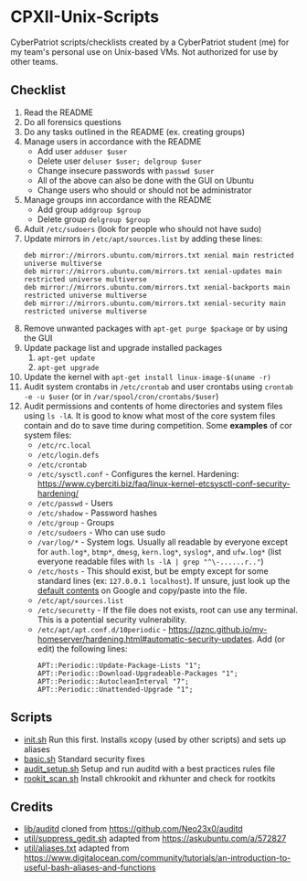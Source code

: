 # CPXII-Unix-Scripts
CyberPatriot scripts/checklists created by a CyberPatriot student (me) for my team's personal use on Unix-based VMs. Not authorized for use by other teams.
## Checklist
1. Read the README
2. Do all forensics questions
3. Do any tasks outlined in the README (ex. creating groups)
4. Manage users in accordance with the README
	* Add user `adduser $user`
	* Delete user `deluser $user; delgroup $user`
	* Change insecure passwords with `passwd $user`
	* All of the above can also be done with the GUI on Ubuntu
	* Change users who should or should not be administrator
5. Manage groups inn accordance with the README
	* Add group `addgroup $group`
	* Delete group `delgroup $group`
6. Aduit `/etc/sudoers` (look for people who should not have sudo)
7. Update mirrors in `/etc/apt/sources.list` by adding these lines:
	```
	deb mirror://mirrors.ubuntu.com/mirrors.txt xenial main restricted universe multiverse
	deb mirror://mirrors.ubuntu.com/mirrors.txt xenial-updates main restricted universe multiverse
	deb mirror://mirrors.ubuntu.com/mirrors.txt xenial-backports main restricted universe multiverse
	deb mirror://mirrors.ubuntu.com/mirrors.txt xenial-security main restricted universe multiverse
	```
8. Remove unwanted packages with `apt-get purge $package` or by using the GUI
9. Update package list and upgrade installed packages
	1. `apt-get update`
	2. `apt-get upgrade`
10. Update the kernel with `apt-get install linux-image-$(uname -r)`
11. Audit system crontabs in `/etc/crontab` and user crontabs using `crontab -e -u $user` (or in `/var/spool/cron/crontabs/$user`)
12. Audit permissions and contents of home directories and system files using `ls -lA`. It is good to know what most of the core system files contain and do to save time during competition. Some **examples** of cor system files:
	* `/etc/rc.local`
	* `/etc/login.defs`
	* `/etc/crontab`
	* `/etc/sysctl.conf` - Configures the kernel. Hardening: https://www.cyberciti.biz/faq/linux-kernel-etcsysctl-conf-security-hardening/
	* `/etc/passwd` - Users
	* `/etc/shadow` - Password hashes
	* `/etc/group` - Groups
	* `/etc/sudoers` - Who can use sudo
	* `/var/log/*` - System logs. Usually all readable by everyone except for `auth.log*`, `btmp*`, `dmesg`, `kern.log*`, `syslog*`, and `ufw.log*` (list everyone readable files with `ls -lA | grep "^\-......r.."`)
	* `/etc/hosts` - This should exist, but be empty except for some standard lines (ex: `127.0.0.1 localhost`). If unsure, just look up the [default contents](https://askubuntu.com/a/880272) on Google and copy/paste into the file.
	* `/etc/apt/sources.list`
	* `/etc/securetty` - If the file does not exists, root can use any terminal. This is a potential security vulnerability.
	* `/etc/apt/apt.conf.d/10periodic` - https://qznc.github.io/my-homeserver/hardening.html#automatic-security-updates. Add (or edit) the following lines:
		```
		APT::Periodic::Update-Package-Lists "1";
		APT::Periodic::Download-Upgradeable-Packages "1";
		APT::Periodic::AutocleanInterval "7";
		APT::Periodic::Unattended-Upgrade "1";
		```

## Scripts
* [init.sh](init.sh) Run this first. Installs xcopy (used by other scripts) and sets up aliases
* [basic.sh](basic.sh) Standard security fixes
* [audit_setup.sh](audit_setup.sh) Setup and run auditd with a best practices rules file
* [rookit_scan.sh](rootkit_scan.sh) Install chkrookit and rkhunter and check for rootkits

## Credits
* [lib/auditd](lib/auditd) cloned from https://github.com/Neo23x0/auditd
* [util/suppress_gedit.sh](util/suppress_gedit.sh) adapted from https://askubuntu.com/a/572827
* [util/aliases.txt](/util/aliases.txt) adapted from https://www.digitalocean.com/community/tutorials/an-introduction-to-useful-bash-aliases-and-functions
